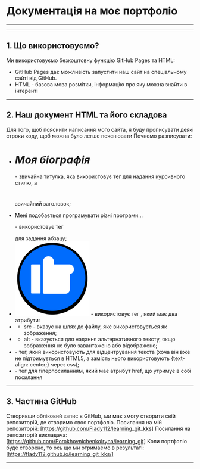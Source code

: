 # Документація на моє портфоліо
___
___
## 1. Що використовуємо?

Ми використовуємо безкоштовну функцію GitHub Pages та HTML:
- GitHub Pages дає можливість запустити наш сайт на спеціальному сайті від GitHub.
- HTML - базова мова розмітки, інформацію про яку можна знайти в інтеренті
___
## 2. Наш документ HTML та його складова

Для того, щоб пояснити написання мого сайта, я буду прописувати деякі строки коду, щоб можна було легше пояснювати
Почнемо разписувати:
- <i><h1>Моя біографія</h1></i> - звичайна титулка, яка використовує тег <i></i> для надання курсивного стилю, а <h1></h1> звичайний заголовок;
- <p>Мені подобається програмувати різні програми...</p> - використовує тег <p></p> для задання абзацу;
- <img src="images/8750-like.png" alt="Like image" /> - використовує тег <img>, який має два атрибути:
- - src - вказує на шлях до файлу, яке використовується як зображення;
- - alt - вказується для надання альтернативного тексту, якщо зображення не було завантажено або відображено;
- <center></center> - тег, який використовують для відцентрування текста (хоча він вже не підтримується в HTML5, а замість нього використовують {text-align: center;} через css);
- <a></a> - тег для гіперпосиланням, який має атрибут href, що утримує в собі посилання
___
## 3. Частина GitHub

Створивши обліковий запис в GitHub, ми має змогу створити свій репозиторій, де створимо своє портфоліо.
Посилання на мій репозиторій: [https://github.com/Flady112/learning_git_kks]
Посилання на репозиторій викладача: [https://github.com/PorokhovnichenkoIryna/learning_git]
Коли портфоліо буде створено, то ось що ми отримаємо в результаті: [https://flady112.github.io/learning_git_kks/]
___
